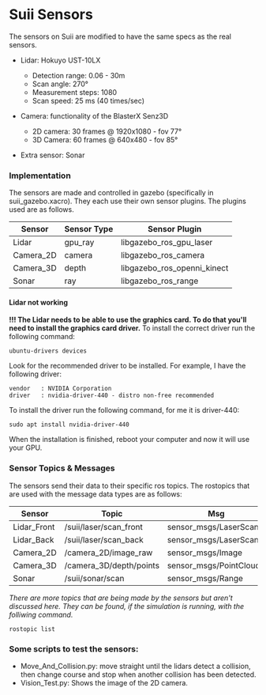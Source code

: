 # Suii Sensors
The sensors on Suii are modified to have the same specs as the real sensors.

- Lidar: Hokuyo UST-10LX
  - Detection range: 0.06 - 30m
  - Scan angle: 270°
  - Measurement steps: 1080
  - Scan speed: 25 ms (40 times/sec)

- Camera: functionality of the BlasterX Senz3D
  - 2D camera: 30 frames @ 1920x1080 - fov 77°
  - 3D Camera: 60 frames @ 640x480 - fov 85°

- Extra sensor: Sonar

### Implementation
The sensors are made and controlled in gazebo (specifically in suii_gazebo.xacro). They each use their own sensor plugins. The plugins used are as follows.

Sensor    | Sensor Type | Sensor Plugin
------    | ----------- | ------
Lidar     | gpu_ray     | libgazebo_ros_gpu_laser
Camera_2D | camera      | libgazebo_ros_camera
Camera_3D | depth       | libgazebo_ros_openni_kinect
Sonar     | ray         | libgazebo_ros_range

#### Lidar not working
**!!! The Lidar needs to be able to use the graphics card. To do that you'll need to install the graphics card driver.**
To install the correct driver run the following command:
```
ubuntu-drivers devices
```
Look for the recommended driver to be installed. For example, I have the following driver:
```
vendor   : NVIDIA Corporation
driver   : nvidia-driver-440 - distro non-free recommended
 ```
 To install the driver run the following command, for me it is driver-440:
 ```
sudo apt install nvidia-driver-440
 ```
When the installation is finished, reboot your computer and now it will use your GPU.

### Sensor Topics & Messages
The sensors send their data to their specific ros topics. The rostopics that are used with the message data types are as follows:

Sensor | Topic | Msg
------ | ----- | ---
Lidar_Front | /suii/laser/scan_front  | sensor_msgs/LaserScan
Lidar_Back  | /suii/laser/scan_back   | sensor_msgs/LaserScan
Camera_2D   | /camera_2D/image_raw    | sensor_msgs/Image
Camera_3D   | /camera_3D/depth/points | sensor_msgs/PointCloud2
Sonar       | /suii/sonar/scan        | sensor_msgs/Range

_There are more topics that are being made by the sensors but aren't discussed here. They can be found, if the simulation is running, with the folliwing command._
```
rostopic list
```

### Some scripts to test the sensors:
- Move_And_Collision.py: move straight until the lidars detect a collision, then change course and stop when another collision has been detected.
- Vision_Test.py: Shows the image of the 2D camera.
